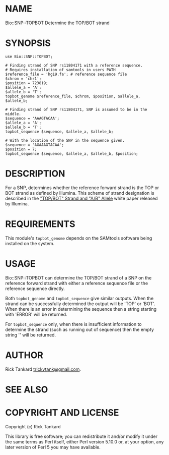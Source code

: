 # NAME

Bio::SNP::TOPBOT Determine the TOP/BOT strand 

# SYNOPSIS

    use Bio::SNP::TOPBOT; 

    # Finding strand of SNP rs11804171 with a reference sequence.
    # Requires installation of samtools in users PATH
    $reference_file = 'hg19.fa'; # reference sequence file
    $chrom = 'chr1';
    $position = 723819;
    $allele_a = 'A';
    $allele_b = 'T';
    topbot_genome $reference_file, $chrom, $position, $allele_a, $allele_b;

    # Finding strand of SNP rs11804171, SNP is assumed to be in the middle.
    $sequence = 'AAAGTACAA';
    $allele_a = 'A';
    $allele_b = 'T';
    topbot_sequence $sequence, $allele_a, $allele_b;

    # With the location of the SNP in the sequence given. 
    $sequence = 'AGAAAGTACAA';
    $position = 7; 
    topbot_sequence $sequence, $allele_a, $allele_b, $position;

# DESCRIPTION

For a SNP, determines whether the reference forward strand is the TOP or BOT strand as defined by Illumina. 
This scheme of strand designation is described in the
["TOP/BOT" Strand and "A/B" Allele](http://res.illumina.com/documents/products/technotes/technote_topbot.pdf) white paper released by Illumina. 

# REQUIREMENTS

This module's `topbot_genome` depends on the SAMtools software being installed on the system. 

# USAGE

Bio::SNP::TOPBOT can determine the TOP/BOT strand of a SNP on the reference forward 
strand with either a reference sequence file or the reference sequence directly. 

Both `topbot_genome` and `topbot_sequence` give similar outputs.
When the strand can be successfully determined the output will be 'TOP' or 'BOT'. 
When there is an error in determining the sequence then a string starting with 'ERROR' will be returned. 

For `topbot_sequence` only, when there is insufficient information to determine 
the strand (such as running out of sequence) then the empty string '' will be returned. 

# AUTHOR

Rick Tankard <trickytank@gmail.com>.

# SEE ALSO

# COPYRIGHT AND LICENSE

Copyright (c) Rick Tankard

This library is free software; you can redistribute it and/or modify
it under the same terms as Perl itself, either Perl version 5.10.0 or,
at your option, any later version of Perl 5 you may have available.
